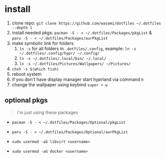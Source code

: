 # install

1. clone repo: `git clone https://github.com/wasomi/dotfiles ~/.dotfiles --depth 1`
2. install needed pkgs: `pacman -S - < ~/.dotfiles/Packages/pkgList` & `paru -S - < ~/.dotfiles/Packages/aurPkgList`
3. make symbolic link for folders
   1. `ln -s` for all folders in `.dotfiles/.config`, example: `ln -s ~/.dotfiles/.config/hypr/ ~/.config/`
   2. `ln -s ~/.dotfiles/.local/bin/ ~/.local/`
   3. `ln -s ~/.dotfiles/Pictures/Wallpapers/ ~/Pictures/`
4. `chsh -s $(which fish)`
5. reboot system
6. if you don't have display manager start hyprland via command `h`
7. change the wallpaper using keybind `super + w`

## optional pkgs

> i'm just using these packages

- `pacman -S - < ~/.dotfiles/Packages/Optional/pkgList`
- `paru -S - < ~/.dotfiles/Packages/Optional/aurPkgList`

- `sudo usermod -aG libvirt <username>`
- `sudo usermod -aG docker <username>`
